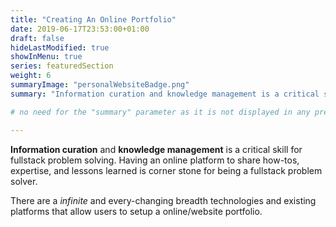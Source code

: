 ```yaml
---
title: "Creating An Online Portfolio"
date: 2019-06-17T23:53:00+01:00
draft: false
hideLastModified: true
showInMenu: true
series: featuredSection
weight: 6
summaryImage: "personalWebsiteBadge.png"
summary: "Information curation and knowledge management is a critical skill for fullstack problem solving. Using a online portfolio to share journies, expertise, and lessons learned is corner stone for being a fullstack problem solver. Recipes included to create your own open source online portfolio"

# no need for the "summary" parameter as it is not displayed in any previews

---
```


**Information curation** and **knowledge management** is a critical skill for fullstack problem solving. 
Having an online platform to share how-tos, expertise, and lessons learned is corner stone for being a fullstack problem solver. 

There are a *infinite* and every-changing breadth technologies and existing platforms that allow users to setup a online/website portfolio. 